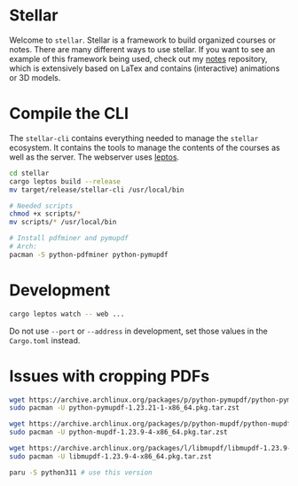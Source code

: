 # Stellar

Welcome to `stellar`. Stellar is a framework to build organized courses or notes.
There are many different ways to use stellar.
If you want to see an example of this framework being used,
check out my [notes](https://github.com/paolobettelini/notes) repository,
which is extensively based on LaTex and contains (interactive) animations or 3D models.

# Compile the CLI
The `stellar-cli` contains everything needed to manage the `stellar` ecosystem.
It contains the tools to manage the contents of the courses
as well as the server.
The webserver uses [leptos](https://github.com/leptos-rs/leptos/). 
```bash
cd stellar
cargo leptos build --release
mv target/release/stellar-cli /usr/local/bin

# Needed scripts
chmod +x scripts/*
mv scripts/* /usr/local/bin

# Install pdfminer and pymupdf
# Arch:
pacman -S python-pdfminer python-pymupdf
```

# Development
```bash
cargo leptos watch -- web ...
```
Do not use `--port` or `--address` in development,
set those values in the `Cargo.toml` instead.

# Issues with cropping PDFs
```bash
wget https://archive.archlinux.org/packages/p/python-pymupdf/python-pymupdf-1.23.21-1-x86_64.pkg.tar.zst
sudo pacman -U python-pymupdf-1.23.21-1-x86_64.pkg.tar.zst

wget https://archive.archlinux.org/packages/p/python-mupdf/python-mupdf-1.23.9-4-x86_64.pkg.tar.zst
sudo pacman -U python-mupdf-1.23.9-4-x86_64.pkg.tar.zst

wget https://archive.archlinux.org/packages/l/libmupdf/libmupdf-1.23.9-4-x86_64.pkg.tar.zst
sudo pacman -U libmupdf-1.23.9-4-x86_64.pkg.tar.zst

paru -S python311 # use this version
```